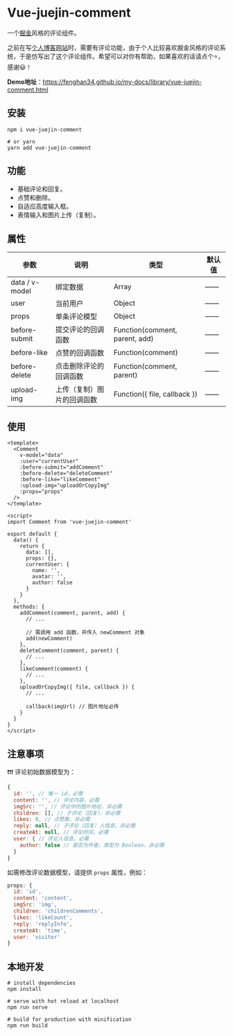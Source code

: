 # Vue-juejin-comment

一个[掘金](https://juejin.cn/)风格的评论组件。  

之前在写[个人博客网站](https://www.striveforus.com/)时，需要有评论功能，由于个人比较喜欢掘金风格的评论系统，于是仿写出了这个评论组件。希望可以对你有帮助，如果喜欢的话请点个⭐，感谢😃！

**Demo地址**：<https://fenghan34.github.io/my-docs/library/vue-juejin-comment.html>
## 安装

``` shell
npm i vue-juejin-comment

# or yarn
yarn add vue-juejin-comment
```

## 功能

* 基础评论和回复。
* 点赞和删除。
* 自适应高度输入框。
* 表情输入和图片上传（复制）。

## 属性

| 参数            | 说明                    | 类型                         | 默认值  |
| -------------- | ----------------------- | ---------------------------- | -----  |
| data / v-model | 绑定数据| Array          | ——                           | ——     |
| user           | 当前用户| Object         | ——                           | ——     |
| props          | 单条评论模型| Object     | ——                           | ——      |
| before-submit  | 提交评论的回调函数        | Function(comment, parent, add)            | ——     |
| before-like    | 点赞的回调函数            | Function(comment)            | ——     |
| before-delete  | 点击删除评论的回调函数     | Function(comment, parent)            | ——     |
| upload-img     | 上传（复制）图片的回调函数 | Function({ file, callback }) | ——     |  

## 使用

``` vue
<template>
  <Comment
    v-model="data"
    :user="currentUser"
    :before-submit="addComment"
    :before-delete="deleteComment"
    :before-like="likeComment"
    :upload-img="uploadOrCopyImg"
    :props="props"
  />
</template>

<script>
import Comment from 'vue-juejin-comment'

export default {
  data() {
    return {
      data: [],
      props: {},
      currentUser: {
        name: '',
        avatar: '',
        author: false
      }
    }
  },
  methods: {
    addComment(comment, parent, add) {
      // ...

      // 需调用 add 函数，并传入 newComment 对象
      add(newComment)
    },
    deleteComment(comment, parent) {
      // ...
    },
    likeComment(comment) {
      // ...
    },
    uploadOrCopyImg({ file, callback }) {
      // ...
      
      callback(imgUrl) // 图片地址必传
    }
  }
}
</script>
```

## 注意事项

❗❗❗ 评论初始数据模型为：

``` js
{
  id: '', // 唯一 id，必需
  content: '', // 评论内容，必需
  imgSrc: '', // 评论中的图片地址，非必需
  children: [], // 子评论（回复），非必需
  likes: 0, // 点赞数，非必需
  reply: null, // 子评论（回复）人信息，非必需
  createAt: null, // 评论时间，必需
  user: { // 评论人信息，必需
    author: false // 是否为作者，类型为 Boolean，非必需
  } 
}
```

如需修改评论数据模型，请提供 `props` 属性，例如：

``` js
props: {
  id: 'id',
  content: 'content',
  imgSrc: 'img',
  children: 'childrenComments',
  likes: 'likeCount',
  reply: 'replyInfo',
  createAt: 'time',
  user: 'visitor'
}
```

## 本地开发

``` shell
# install dependencies
npm install

# serve with hot reload at localhost
npm run serve

# build for production with minification
npm run build
```
